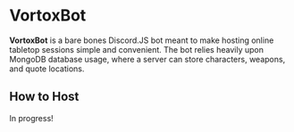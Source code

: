 # VortoxBot

**VortoxBot** is a bare bones Discord.JS bot meant to make hosting online tabletop sessions 
simple and convenient. The bot relies heavily upon MongoDB database usage, where a server 
can store characters, weapons, and quote locations.

## How to Host

In progress!